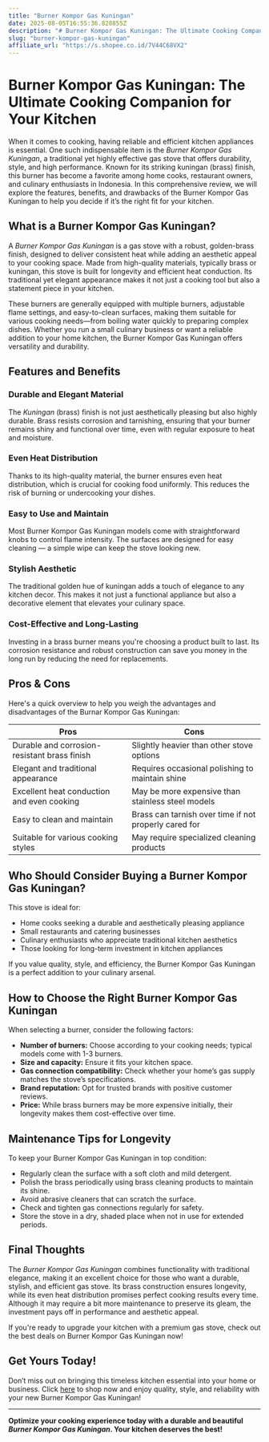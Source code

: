 ```yaml
---
title: "Burner Kompor Gas Kuningan"
date: 2025-08-05T16:55:36.828855Z
description: "# Burner Kompor Gas Kuningan: The Ultimate Cooking Companion for Your Kitchen..."
slug: "burner-kompor-gas-kuningan"
affiliate_url: "https://s.shopee.co.id/7V44C68VX2"
---
```

# Burner Kompor Gas Kuningan: The Ultimate Cooking Companion for Your Kitchen

When it comes to cooking, having reliable and efficient kitchen appliances is essential. One such indispensable item is the *Burner Kompor Gas Kuningan*, a traditional yet highly effective gas stove that offers durability, style, and high performance. Known for its striking kuningan (brass) finish, this burner has become a favorite among home cooks, restaurant owners, and culinary enthusiasts in Indonesia. In this comprehensive review, we will explore the features, benefits, and drawbacks of the Burner Kompor Gas Kuningan to help you decide if it’s the right fit for your kitchen.

## What is a Burner Kompor Gas Kuningan?

A *Burner Kompor Gas Kuningan* is a gas stove with a robust, golden-brass finish, designed to deliver consistent heat while adding an aesthetic appeal to your cooking space. Made from high-quality materials, typically brass or kuningan, this stove is built for longevity and efficient heat conduction. Its traditional yet elegant appearance makes it not just a cooking tool but also a statement piece in your kitchen.

These burners are generally equipped with multiple burners, adjustable flame settings, and easy-to-clean surfaces, making them suitable for various cooking needs—from boiling water quickly to preparing complex dishes. Whether you run a small culinary business or want a reliable addition to your home kitchen, the Burner Kompor Gas Kuningan offers versatility and durability.

## Features and Benefits

### Durable and Elegant Material

The *Kuningan* (brass) finish is not just aesthetically pleasing but also highly durable. Brass resists corrosion and tarnishing, ensuring that your burner remains shiny and functional over time, even with regular exposure to heat and moisture.

### Even Heat Distribution

Thanks to its high-quality material, the burner ensures even heat distribution, which is crucial for cooking food uniformly. This reduces the risk of burning or undercooking your dishes.

### Easy to Use and Maintain

Most Burner Kompor Gas Kuningan models come with straightforward knobs to control flame intensity. The surfaces are designed for easy cleaning — a simple wipe can keep the stove looking new.

### Stylish Aesthetic

The traditional golden hue of kuningan adds a touch of elegance to any kitchen decor. This makes it not just a functional appliance but also a decorative element that elevates your culinary space.

### Cost-Effective and Long-Lasting

Investing in a brass burner means you're choosing a product built to last. Its corrosion resistance and robust construction can save you money in the long run by reducing the need for replacements.

## Pros & Cons

Here's a quick overview to help you weigh the advantages and disadvantages of the Burnar Kompor Gas Kuningan:

| Pros                                         | Cons                                           |
|----------------------------------------------|------------------------------------------------|
| Durable and corrosion-resistant brass finish | Slightly heavier than other stove options    |
| Elegant and traditional appearance          | Requires occasional polishing to maintain shine |
| Excellent heat conduction and even cooking  | May be more expensive than stainless steel models |
| Easy to clean and maintain                  | Brass can tarnish over time if not properly cared for |
| Suitable for various cooking styles         | May require specialized cleaning products  |

## Who Should Consider Buying a Burner Kompor Gas Kuningan?

This stove is ideal for:

- Home cooks seeking a durable and aesthetically pleasing appliance
- Small restaurants and catering businesses
- Culinary enthusiasts who appreciate traditional kitchen aesthetics
- Those looking for long-term investment in kitchen appliances

If you value quality, style, and efficiency, the Burner Kompor Gas Kuningan is a perfect addition to your culinary arsenal.

## How to Choose the Right Burner Kompor Gas Kuningan

When selecting a burner, consider the following factors:

- **Number of burners:** Choose according to your cooking needs; typical models come with 1-3 burners.
- **Size and capacity:** Ensure it fits your kitchen space.
- **Gas connection compatibility:** Check whether your home’s gas supply matches the stove’s specifications.
- **Brand reputation:** Opt for trusted brands with positive customer reviews.
- **Price:** While brass burners may be more expensive initially, their longevity makes them cost-effective over time.

## Maintenance Tips for Longevity

To keep your Burner Kompor Gas Kuningan in top condition:

- Regularly clean the surface with a soft cloth and mild detergent.
- Polish the brass periodically using brass cleaning products to maintain its shine.
- Avoid abrasive cleaners that can scratch the surface.
- Check and tighten gas connections regularly for safety.
- Store the stove in a dry, shaded place when not in use for extended periods.

## Final Thoughts

The *Burner Kompor Gas Kuningan* combines functionality with traditional elegance, making it an excellent choice for those who want a durable, stylish, and efficient gas stove. Its brass construction ensures longevity, while its even heat distribution promises perfect cooking results every time. Although it may require a bit more maintenance to preserve its gleam, the investment pays off in performance and aesthetic appeal.

If you're ready to upgrade your kitchen with a premium gas stove, check out the best deals on Burner Kompor Gas Kuningan now!

## Get Yours Today!

Don’t miss out on bringing this timeless kitchen essential into your home or business. Click [here](https://s.shopee.co.id/7V44C68VX2) to shop now and enjoy quality, style, and reliability with your new Burner Kompor Gas Kuningan!

---

**Optimize your cooking experience today with a durable and beautiful *Burner Kompor Gas Kuningan*. Your kitchen deserves the best!**